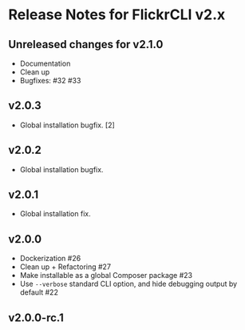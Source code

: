 # Release Notes for FlickrCLI v2.x

## Unreleased changes for v2.1.0

- Documentation
- Clean up
- Bugfixes: #32 #33

## v2.0.3

- Global installation bugfix. [2]

## v2.0.2

- Global installation bugfix.

## v2.0.1

- Global installation fix.

## v2.0.0

- Dockerization #26
- Clean up + Refactoring #27
- Make installable as a global Composer package #23
- Use `--verbose` standard CLI option, and hide debugging output by default #22

## v2.0.0-rc.1
